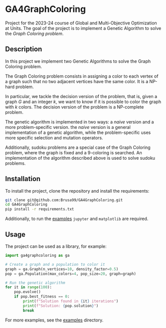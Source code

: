 # GA4GraphColoring

Project for the 2023-24 course of Global and Multi-Objective Optimization at Units.
The goal of the project is to implement a Genetic Algorithm to solve the _Graph Coloring problem_.

## Description

In this project we implement two Genetic Algorithms to solve the Graph Coloring problem.

The Graph Coloring problem consists in assigning a color to each vertex of a graph such that no two adjacent vertices
have the same color. It is a NP-hard problem.

In particular, we tackle the decision version of the problem, that is, given a graph $G$ and an integer $k$, we want to
know if it is possible to color the graph with $k$ colors. The decision version of the problem is a NP-complete problem.

The genetic algorithm is implemented in two ways: a _naive_ version and a more problem-specific version.
the _naive_ version is a general implementation of a genetic algorithm, while the problem-specific uses more specific
selection and mutation operators.

Additionally, sudoku problems are a special case of the Graph Coloring problem, where the graph is fixed and a
9-coloring is searched. An implementation of the algorithm described above is used to solve sudoku problems.

## Installation

To install the project, clone the repository and install the requirements:

```bash
git clone git@github.com:Brusa99/GA4GraphColoring.git
cd GA4GraphColoring
pip install -r requirements.txt
```

Additionally, to run the [examples](examples) `jupyter` and `matplotlib` are required.

## Usage

The project can be used as a library, for example:

```python
import ga4graphcoloring as ga

# Create a graph and a population to color it
graph = ga.Graph(n_vertices=10, density_factor=0.5)
pop = ga.Population(max_colors=4, pop_size=20, graph=graph)

# Run the genetic algorithm
for it in range(100):
    pop.evolve()
    if pop.best_fitness == 0:
        print(f"Solution found in {it} iterations")
        print(f"Solution: {pop.solution}")
        break
```

For more examples, see the [examples](examples) directory.

